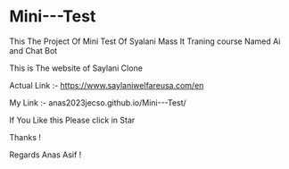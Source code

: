 # Mini---Test

<p>This The Project Of Mini Test Of Syalani Mass It Traning course Named Ai and Chat Bot</p>

This is The website of Saylani Clone 

Actual Link :- https://www.saylaniwelfareusa.com/en

My Link  :- anas2023jecso.github.io/Mini---Test/

If  You Like this Please click in Star 


Thanks !

Regards Anas Asif ! 
